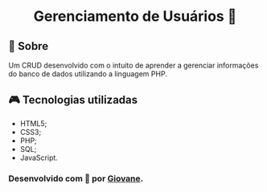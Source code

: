 <h1 align="center">Gerenciamento de Usuários 📲</h1>

## 📝 Sobre

Um CRUD desenvolvido com o intuito de aprender a gerenciar informações do banco de dados utilizando a linguagem PHP.

## 🎮 Tecnologias utilizadas

* HTML5;
* CSS3;
* PHP;
* SQL;
* JavaScript.

### Desenvolvido com 💖 por [Giovane](https://github.com/Giov4ne).